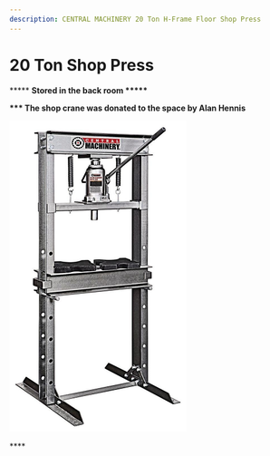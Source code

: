```yaml
---
description: CENTRAL MACHINERY 20 Ton H-Frame Floor Shop Press
---
```


# 20 Ton Shop Press

\*\*\*\*\* **Stored in the back room \*\*\*\*\***

**\*\*\* The shop crane was donated to the space by Alan Hennis**

![](../.gitbook/assets/image%20%28149%29.png)

\*\*\*\*

